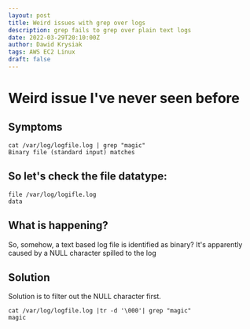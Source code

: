 ```yaml
---
layout: post
title: Weird issues with grep over logs
description: grep fails to grep over plain text logs
date: 2022-03-29T20:10:00Z
author: Dawid Krysiak
tags: AWS EC2 Linux
draft: false
---
```


# Weird issue I've never seen before

## Symptoms
```
cat /var/log/logfile.log | grep "magic"
Binary file (standard input) matches
```
## So let's check the file datatype:
```
file /var/log/logifle.log
data
```
## What is happening?
So, somehow, a text based log file is identified as binary?
It's apparently caused by a NULL character spilled to the log

## Solution
Solution is to filter out the NULL character first.

```
cat /var/log/logfile.log |tr -d '\000'| grep "magic"
magic
```
